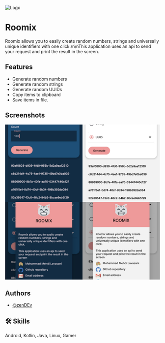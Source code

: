 
![Logo](https://dev-to-uploads.s3.amazonaws.com/uploads/articles/th5xamgrr6se0x5ro4g6.png)


# Roomix

Roomix allows you to easily create random numbers, strings and universally unique identifiers with one click.\n\nThis application uses an api to send your request and print the result in the screen.


## Features

- Generate random numbers
- Generate random strings
- Generate random UUIDs
- Copy items to clipboard
- Save items in file.


## Screenshots

![App Screenshot](demo/screenshot.jpg)

## Authors

- [@zenDEv](https://github.com/mehdiprgm)


## 🛠 Skills
Android, Kotlin, Java, Linux, Gamer

